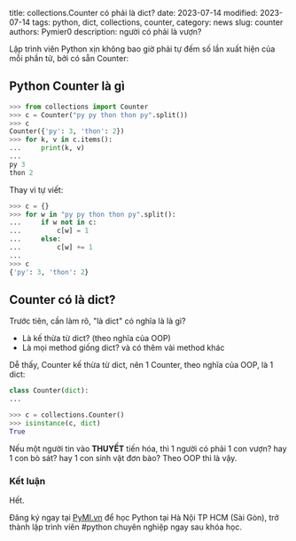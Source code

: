 title: collections.Counter có phải là dict? 
date: 2023-07-14
modified: 2023-07-14
tags: python, dict, collections, counter, 
category: news
slug: counter
authors: Pymier0
description: người có phải là vượn? 

Lập trình viên Python xịn không bao giờ phải tự đếm số lần xuất hiện của mỗi phần tử, bởi có sẵn Counter:
## Python Counter là gì

```py
>>> from collections import Counter
>>> c = Counter("py py thon thon py".split())
>>> c
Counter({'py': 3, 'thon': 2})
>>> for k, v in c.items():
...     print(k, v)
... 
py 3
thon 2
```

Thay vì tự viết:

```py
>>> c = {}
>>> for w in "py py thon thon py".split():
...     if w not in c:
...         c[w] = 1
...     else:
...         c[w] += 1
... 
>>> c
{'py': 3, 'thon': 2}
```

## Counter có là dict?
Trước tiên, cần làm rõ, "là dict" có nghĩa là là gì? 

- Là kế thừa từ dict? (theo nghĩa của OOP)
- Là mọi method giống dict? và có thêm vài method khác

Dễ thấy, Counter kế thừa từ dict, nên 1 Counter, theo nghĩa của OOP, là 1 dict:

```py
class Counter(dict):
...

>>> c = collections.Counter()
>>> isinstance(c, dict)
True
```

Nếu một người tin vào **THUYẾT** tiến hóa, thì 1 người có phải 1 con vượn? hay 1 con bò sát? hay 1 con sinh vật đơn bào? Theo OOP thì là vậy.



### Kết luận

Hết.

Đăng ký ngay tại [PyMI.vn](https://pymi.vn) để học Python tại Hà Nội TP HCM (Sài Gòn),
trở thành lập trình viên #python chuyên nghiệp ngay sau khóa học.
